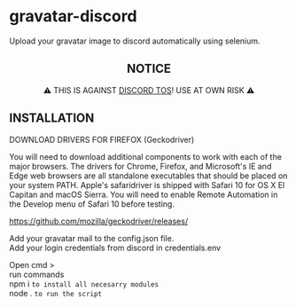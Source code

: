 # gravatar-discord
Upload your gravatar image to discord automatically using selenium. 

<div align="center">
  
## NOTICE
⚠️ THIS IS AGAINST [DISCORD TOS](https://discord.com/terms)! USE AT OWN RISK ⚠️
</div>

## INSTALLATION

DOWNLOAD DRIVERS FOR FIREFOX (Geckodriver)

You will need to download additional components to work with each of the major browsers. The drivers for Chrome, Firefox, and Microsoft's IE and Edge web browsers are all standalone executables that should be placed on your system PATH. Apple's safaridriver is shipped with Safari 10 for OS X El Capitan and macOS Sierra. You will need to enable Remote Automation in the Develop menu of Safari 10 before testing.

https://github.com/mozilla/geckodriver/releases/

Add your gravatar mail to the config.json file.<br>
Add your login credentials from discord in credentials.env

Open cmd > <br>
run commands <br>
  npm i `to install all necesarry modules` <br>
  node . `to run the script`
